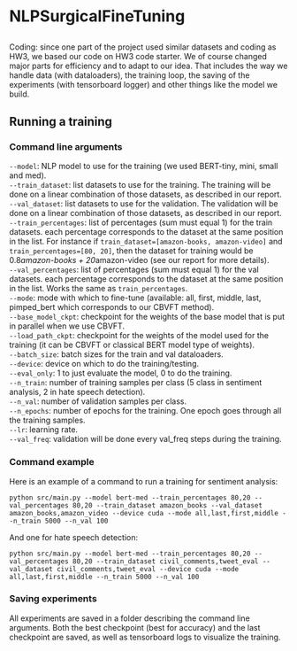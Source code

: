# NLPSurgicalFineTuning
##
Coding: since one part of the project used similar datasets and coding as HW3, we based our code on HW3 code starter. We of course changed major parts for efficiency and to adapt to our idea. That includes the way we handle data (with dataloaders), the training loop, the saving of the experiments (with tensorboard logger) and other things like the model we build.

## Running a training

### Command line arguments

`--model`: NLP model to use for the training (we used BERT-tiny, mini, small and med).</br>
`--train_dataset`: list datasets to use for the training. The training will be done on a linear combination of those datasets, as described in our report. </br>
`--val_dataset`: list datasets to use for the validation. The validation will be done on a linear combination of those datasets, as described in our report. </br>
`--train_percentages`: list of percentages (sum must equal 1) for the train datasets. each percentage corresponds to the dataset at the same position in the list. For instance if `train_dataset=[amazon-books, amazon-video]` and `train_percentages=[80, 20]`, then the dataset for training would be 0.8*amazon-books + 20*amazon-video (see our report for more details).</br>
`--val_percentages`: list of percentages (sum must equal 1) for the val datasets. each percentage corresponds to the dataset at the same position in the list. Works the same as `train_percentages`. </br>
`--mode`: mode with which to fine-tune (available: all, first, middle, last, pimped_bert which corresponds to our CBVFT method). </br>
`--base_model_ckpt`: checkpoint for the weights of the base model that is put in parallel when we use CBVFT.</br>
`--load_path_ckpt`: checkpoint for the weights of the model used for the training (it can be CBVFT or classical BERT model type of weights).</br>
`--batch_size`: batch sizes for the train and val dataloaders.</br>
`--device`: device on which to do the training/testing.</br>
`--eval_only`: 1 to just evaluate the model, 0 to do the training.</br>
`--n_train`: number of training samples per class (5 class in sentiment analysis, 2 in hate speech detection).</br>
`--n_val`: number of validation samples per class. </br>
`--n_epochs`: number of epochs for the training. One epoch goes through all the training samples. </br>
`--lr`: learning rate. </br>
`--val_freq`: validation will be done every val_freq steps during the training. </br>

### Command example
Here is an example of a command to run a training for sentiment analysis:
```
python src/main.py --model bert-med --train_percentages 80,20 --val_percentages 80,20 --train_dataset amazon_books --val_dataset amazon_books,amazon_video --device cuda --mode all,last,first,middle --n_train 5000 --n_val 100
```

And one for hate speech detection:
```
python src/main.py --model bert-med --train_percentages 80,20 --val_percentages 80,20 --train_dataset civil_comments,tweet_eval --val_dataset civil_comments,tweet_eval --device cuda --mode all,last,first,middle --n_train 5000 --n_val 100
```

### Saving experiments
All experiments are saved in a folder describing the command line arguments. Both the best checkpoint (best for accuracy) and the last checkpoint are saved, as well as tensorboard logs to visualize the training.
